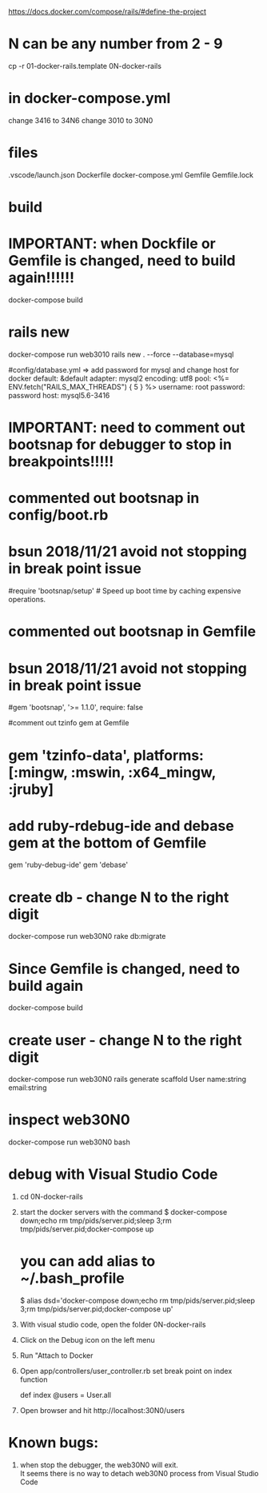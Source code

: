 https://docs.docker.com/compose/rails/#define-the-project

# N can be any number from 2 - 9
cp -r 01-docker-rails.template 0N-docker-rails


# in docker-compose.yml
change 3416 to 34N6
change 3010 to 30N0

# files
.vscode/launch.json
Dockerfile
docker-compose.yml
Gemfile
Gemfile.lock

# build
# IMPORTANT: when Dockfile or Gemfile is changed, need to build again!!!!!!
 docker-compose build

# rails new
docker-compose run web3010 rails new . --force --database=mysql


#config/database.yml => add password for mysql and change host for docker
default: &default
  adapter: mysql2
  encoding: utf8
  pool: <%= ENV.fetch("RAILS_MAX_THREADS") { 5 } %>
  username: root
  password: password
  host: mysql5.6-3416



# IMPORTANT: need to comment out bootsnap for debugger to stop in breakpoints!!!!!
# commented out bootsnap in config/boot.rb
# bsun 2018/11/21 avoid not stopping in break point issue
#require 'bootsnap/setup' # Speed up boot time by caching expensive operations.

# commented out bootsnap in Gemfile
# bsun 2018/11/21 avoid not stopping in break point issue
#gem 'bootsnap', '>= 1.1.0', require: false

#comment out tzinfo gem at Gemfile
# gem 'tzinfo-data', platforms: [:mingw, :mswin, :x64_mingw, :jruby]

# add ruby-rdebug-ide and debase gem at the bottom of Gemfile
gem 'ruby-debug-ide'
gem 'debase'

# create db - change N to the right digit
docker-compose run web30N0 rake db:migrate

# Since Gemfile is changed, need to build again
docker-compose build

# create user - change N to the right digit
docker-compose run web30N0 rails generate scaffold User name:string email:string

# inspect web30N0
docker-compose run web30N0 bash

# debug with Visual Studio Code
1. cd 0N-docker-rails
2. start the docker servers with the command
   $ docker-compose down;echo rm tmp/pids/server.pid;sleep 3;rm tmp/pids/server.pid;docker-compose up

   # you can add alias to ~/.bash_profile
   $ alias dsd='docker-compose down;echo rm tmp/pids/server.pid;sleep 3;rm tmp/pids/server.pid;docker-compose up'

2. With visual studio code, open the folder 0N-docker-rails
3. Click on the Debug icon on the left menu
4. Run "Attach to Docker
5. Open app/controllers/user_controller.rb
   set break point on index function

   def index
    @users = User.all
6. Open browser and hit http://localhost:30N0/users

# Known bugs:
1. when stop the debugger, the web30N0 will exit.  
   It seems there is no way to detach web30N0 process from Visual Studio Code
